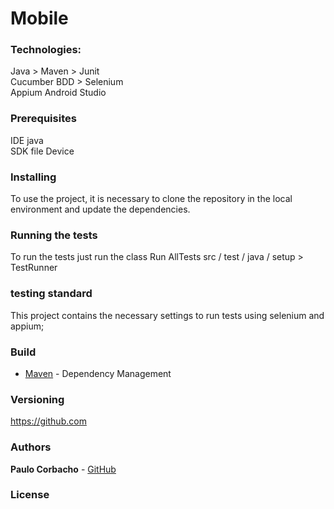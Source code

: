 # Mobile

### Technologies:
Java > Maven > Junit   
Cucumber BDD > Selenium  
Appium 
Android Studio

### Prerequisites

IDE java  
SDK file
Device 

### Installing 

To use the project, it is necessary to clone the repository in the local environment and update the dependencies.

### Running the tests

To run the tests just run the class Run AllTests
src / test / java / setup > TestRunner

### testing standard

This project contains the necessary settings to run tests using selenium and appium;

### Build

* [Maven](https://maven.apache.org/) - Dependency Management

### Versioning

https://github.com 

### Authors

**Paulo Corbacho** - [GitHub](https://github.com/PauloCorbacho)

### License


